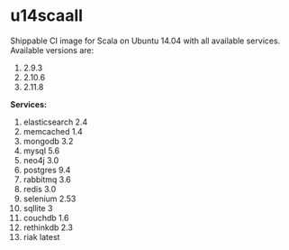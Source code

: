 # u14scaall
Shippable CI image for Scala on Ubuntu 14.04 with all available services. Available versions are:

1. 2.9.3
2. 2.10.6
3. 2.11.8

**Services:**

1. elasticsearch 2.4
2. memcached 1.4
3. mongodb 3.2
4. mysql 5.6
5. neo4j 3.0
6. postgres 9.4
7. rabbitmq 3.6
8. redis 3.0
9. selenium 2.53
10. sqllite 3
11. couchdb 1.6
12. rethinkdb 2.3
13. riak latest
